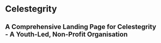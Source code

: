 ﻿# Celestegrity

## A Comprehensive Landing Page for Celestegrity - A Youth-Led, Non-Profit Organisation





